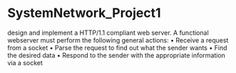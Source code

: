 # SystemNetwork_Project1
design and implement a HTTP/1.1 compliant web server. A functional webserver must perform the following general actions: • Receive a request from a socket • Parse the request to find out what the sender wants • Find the desired data • Respond to the sender with the appropriate information via a socket 

